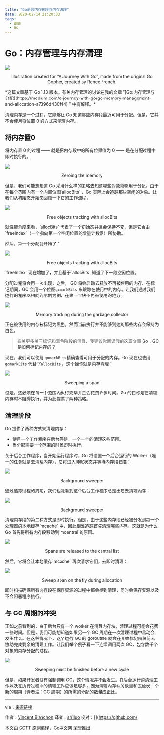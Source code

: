 ```yaml
---
title: "Go语言内存管理与内存清理"
date: 2020-02-14 21:20:33
tags:
  - 翻译
  - Go
---
```




# Go：内存管理与内存清理

![](https://raw.githubusercontent.com/studygolang/gctt-images2/master/20191109-Go-Memory-Management-and-Memory-Sweep/01.png)

<p align="center">Illustration created for “A Journey With Go”, made from the original Go Gopher, created by Renee French.</p>
*这篇文章基于 Go 1.13 版本。有关内存管理的讨论在我的文章  ”[Go:内存管理与分配](https://medium.com/a-journey-with-go/go-memory-management-and-allocation-a7396d430f44) ” 中有解释。*

清理内存是一个过程，它能够让 Go 知道哪些内存段最近可用于分配。但是，它并不会使用将位置 0 的方式来清理内存。

## 将内存置0

将内存置 0 的过程 —— 就是把内存段中的所有位赋值为 0 —— 是在分配过程中即时执行的。

![](https://raw.githubusercontent.com/studygolang/gctt-images2/master/20191109-Go-Memory-Management-and-Memory-Sweep/02.png)

<p align="center">Zeroing the memory</p>
但是，我们可能想知道 Go 采用什么样的策略去知道哪些对象能够用于分配。由于在每个范围内有一个内部位图`allocBits` ，Go 实际上会追踪那些空闲的对象。让我们从初始态开始来回顾一下它的工作流程，

![](https://raw.githubusercontent.com/studygolang/gctt-images2/master/20191109-Go-Memory-Management-and-Memory-Sweep/03.png)

<p align="center">Free objects tracking with allocBits</p>
就性能角度来看，`allocBits` 代表了一个初始态并且会保持不变，但是它会由`freeIndex`（一个指向第一个空闲位置的增量计数器）所协助。

然后，第一个分配就开始了：

![](https://raw.githubusercontent.com/studygolang/gctt-images2/master/20191109-Go-Memory-Management-and-Memory-Sweep/04.png)

<p align="center">Free objects tracking with allocBits</p>
`freeIndex` 现在增加了，并且基于`allocBits` 知道了下一段空闲位置。

分配过程将会再一次出现，之后， GC 将会启动去释放不再被使用的内存。在标记期间，GC 会用一个位图`gcmarkBits` 来跟踪在使用中的内存。让我们通过我们运行的程序以相同的示例为例，在第一个块不再被使用的地方。

![](https://raw.githubusercontent.com/studygolang/gctt-images2/master/20191109-Go-Memory-Management-and-Memory-Sweep/05.png)

<p align="center">Memory tracking during the garbage collector</p>
正在被使用的内存被标记为黑色，然而当前执行并不能够到达的那些内存会保持为白色。

> 有关更多关于标记和着色阶段的信息，我建议你阅读我的这篇文章 [Go：GC 是如何标记内存的？]() 

现在，我们可以使用 `gomarkBits`精确查看可用于分配的内存。Go 现在也使用`gomarkBits` 代替了`allocBits` ，这个操作就是内存清理：

![](https://raw.githubusercontent.com/studygolang/gctt-images2/master/20191109-Go-Memory-Management-and-Memory-Sweep/06.png)

<p align="center">Sweeping a span</p>
但是，这必须在每一个范围内执行完毕并且会花费许多时间。Go 的目标是在清理内存时不阻碍执行，并为此提供了两种策略。

## 清理阶段

Go 提供了两种方式来清理内存：

- 使用一个工作程序在后台等待，一个一个的清理这些范围。
- 当分配需要一个范围的时候即时执行。

关于后台工作程序，当开始运行程序时，Go 将设置一个后台运行的 Worker（唯一的任务就是去清理内存），它将进入睡眠状态并等待内存段扫描：

![](https://raw.githubusercontent.com/studygolang/gctt-images2/master/20191109-Go-Memory-Management-and-Memory-Sweep/07.png)

<p align="center">Background sweeper</p>
通过追踪过程的周期，我们也能看到这个后台工作程序总是出现去清理内存：

![](https://raw.githubusercontent.com/studygolang/gctt-images2/master/20191109-Go-Memory-Management-and-Memory-Sweep/08.png)

<p align="center">Background sweeper</p>
清理内存段的第二种方式是即时执行。但是，由于这些内存段已经被分发到每一个处理器的本地缓存`mcache` 中，因此很难追踪首先清理哪些内存。这就是为什么 Go 首先将所有内存段移动到`mcentral`的原因。

![](https://raw.githubusercontent.com/studygolang/gctt-images2/master/20191109-Go-Memory-Management-and-Memory-Sweep/09.png)

<p align="center">Spans are released to the central list</p>
然后，它将会让本地缓存`mcache` 再次请求它们，去即时清理：

![](https://raw.githubusercontent.com/studygolang/gctt-images2/master/20191109-Go-Memory-Management-and-Memory-Sweep/10.png)

<p align="center">Sweep span on the fly during allocation</p>
即时扫描确保所有内存段在保存资源的过程中都会得到清理，同时会保存资源以及不会阻塞程序执行。

## 与 GC 周期的冲突

正如之前看到的，由于后台只有一个 worker 在清理内存块，清理过程可能会花费一些时间。但是，我们可能想知道如果另一个 GC 周期在一次清理过程中启动会发生什么。在这种情况下，这个运行 GC 的 goroutine 就会在开始标记阶段前去协助完成剩余的清理工作。让我们举个例子看一下连续调用两次 GC，包含数千个对象的内存分配的过程。

![](https://raw.githubusercontent.com/studygolang/gctt-images2/master/20191109-Go-Memory-Management-and-Memory-Sweep/11.png)

<p align="center">Sweeping must be finished before a new cycle</p>
但是，如果开发者没有强制调用 GC，这个情况并不会发生。在后台运行的清理工作以及在执行过程中的清理工作应该足够多，因为清理内存块的数量和去触发一个新的周期（译者注：GC 周期）的所需的分配的数量成正比。

---

via：[来源链接](https://medium.com/a-journey-with-go/go-memory-management-and-memory-sweep-cc71b484de05)

作者：[Vincent Blanchon](https://medium.com/@blanchon.vincent?source=post_page-----dbef99be2c35----------------------)
译者：[sh1luo](https://github.com/sh1luo)
校对：[](https://github.com/

本文由 [GCTT](https://github.com/studygolang/GCTT) 原创编译，[Go中文网](https://studygolang.com/) 荣誉推出
